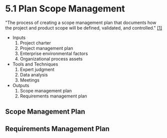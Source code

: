# 5.1 Plan Scope Management

"The process of creating a scope management plan that documents how the project
and product scope will be defined, validated, and controlled."
[[1]](../home.md#references)

- Inputs
  1. Project charter
  2. Project management plan
  3. Enterprise environmental factors
  4. Organizational process assets
- Tools and Techniques
  1. Expert judgment
  2. Data analysis
  3. Meetings
- Outputs
  1. Scope management plan
  2. Requirements management plan

## Scope Management Plan

## Requirements Management Plan
